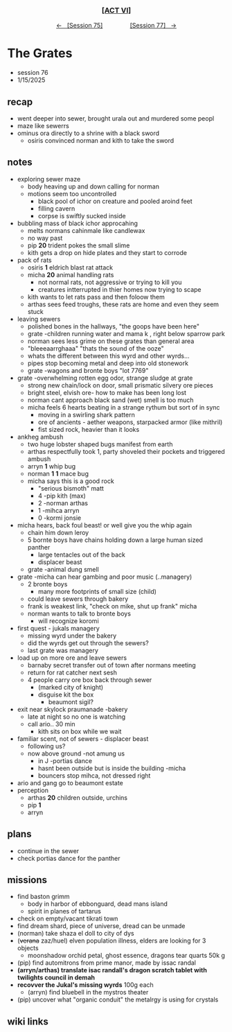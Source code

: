
<div align="center">
  <h3 align="center"><a href="https://github.com/h-griffin/dnd-notes/blob/main/grimmhaus/act-VI" >[ACT VI]</a></h3>
  <p align="center">
    <a href="https://github.com/h-griffin/dnd-notes/blob/main/grimmhaus/act-VI/24-01-08.md" >&larr; &nbsp; [Session 75]</a>
    &nbsp;&nbsp;&nbsp;&nbsp;&nbsp;&nbsp;&nbsp;&nbsp;&nbsp;&nbsp;&nbsp;&nbsp;&nbsp;&nbsp;
    <a href="https://github.com/h-griffin/dnd-notes/blob/main/grimmhaus/act-VI/25-01-22.md" >[Session 77] &nbsp; &rarr;</a>
  </p>
</div>

# The Grates
- session 76
- 1/15/2025

## recap
- went deeper into sewer, brought urala out and murdered some peopl
- maze like sewerrs
- ominus ora directly to a shrine with a black sword
    - osiris convinced norman and kith to take the sword

## notes
- exploring sewer maze
    - body heaving up and down calling for norman
    - motions seem too uncontrolled
        - black pool of ichor on creature and pooled aroind feet
        - filling cavern
        - corpse is swiftly sucked inside
- bubbling mass of black ichor approcahing
    - melts normans cahinmale like candlewax
    - no way past
    - pip **20** trident pokes the small slime
    - kith gets a drop on hide plates and they start to corrode
- pack of rats
    - osiris **1** eldrich blast rat attack
    - micha **20** animal handling rats
        - not normal rats, not aggressive or trying to kill you
        - creatures intterrupted in thier homes now trying to scape
    - kith wants to let rats pass and then foloow them
    - arthas sees feed troughs, these rats are home and even they seem stuck
- leaving sewers
    - polished bones in the hallways, "the goops have been here"
    - grate -children running water and mama k , right below sparrow park
    - norman sees less grime on these grates than general area
    - "bleeeaarrghaaa" "thats the sound of the ooze"
    - whats the different between this wyrd and other wyrds...
    - pipes stop becoming metal and deep into old stonework
    - grate -wagons and bronte boys "lot 7769"
- grate -overwhelming rotten egg odor, strange sludge at grate
    - strong new chain/lock on door, small prismatic silvery ore pieces
    - bright steel, elvish ore- how to make has been long lost
    - norman cant approach black sand (wet) smell is too much
    - micha feels 6 hearts beating in a strange rythum but sort of in sync
        - moving in a swirling shark pattern
        - ore of ancients - aether weapons, starpacked armor (like mithril)
        - fist sized rock, heavier than it looks
- ankheg ambush
    - two huge lobster shaped bugs manifest from earth
    - arthas respectfully took 1, party shoveled their pockets and triggered ambush
    - arryn **1** whip bug
    - norman **1** **1** mace bug
    - micha says this is a good rock
        - "serious bismoth" matt
        - 4 -pip kith (max)
        - 2 -norman arthas
        - 1 -mihca arryn
        - 0 -kormi jonsie
- micha hears, back foul beast! or well give you the whip again
    - chain him down leroy
    - 5 bornte boys have chains holding down a large human sized panther
        - large tentacles out of the back
        - displacer beast
    - grate -animal dung smell
- grate -micha can hear gambing and poor music (..managery)
    - 2 bronte boys
        - many more footprints of small size (child)
    - could leave sewers through bakery
    - frank is weakest link, "check on mike, shut up frank" micha
    - norman wants to talk to bronte boys
        - will recognize koromi
- first quest - jukals managery
    - missing wyrd under the bakery
    - did the wyrds get out through the sewers?
    - last grate was managery
- load up on more ore and leave sewers
    - barnaby secret transfer out of town after normans meeting
    - return for rat catcher next sesh
    - 4 people carry ore box back through sewer
        - (marked city of knight)
        - disguise kit the box
            - beaumont sigil?
- exit near skylock praumanade -bakery
    - late at night so no one is watching
    - call ario.. 30 min
        - kith sits on box while we wait
- familiar scent, not of sewers - displacer beast
    - following us?
    - now above ground -not amung us
        - in J -portias dance
        - hasnt been outside but is inside the building -micha
        - bouncers stop mihca, not dressed right
- ario and gang go to beaumont estate
- perception
    - arthas **20** children outside, urchins
    - pip **1** 
    - arryn 

## plans
- continue in the sewer
- check portias dance for the panther

## missions
- find baston grimm
    - body in harbor of ebbonguard, dead mans island
    - spirit in planes of tartarus
- check on empty/vacant tikrati town
- find dream shard, piece of universe, dread can be unmade
- (norman) take shaza el doll to city of dys
- (~~verana~~ zaz/huel) elven population illness, elders are looking for 3 objects
    - moonshadow orchid petal, ghost essence, dragons tear quarts 50k g
- (pip) find automitrons from prime manor, made by issac randal
- **(arryn/arthas) translate isac randall's dragon scratch tablet with twilights council in demah**
- **recovver the Jukal's missing wyrds** 100g each
    - (arryn) find bluebell in the mystros theater
- (pip) uncover what "organic conduit" the metalrgy is using for crystals

## wiki links
